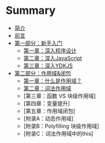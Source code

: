 # Summary

* [简介](README.md)
* [前言](preface.md)
* [第一部分：新手入门](part1/README.md)
    * [第一章：深入程序设计](part1/ch1.md)
    * [第二章：深入JavaScript](part1/ch2.md)
    * [第三章：深入YDKJS](part1/ch3.md)
* [第二部分：作用域&闭包](part2/README.md)
    * [第一章：什么是作用域？](part2/ch1.md)
    * [第二章：词法作用域](part2/ch2.md)
    * [第三章：函数 VS 块级作用域]
    * [第四章：变量提升]
    * [第五章：作用域闭包]
    * [附录A：动态作用域]
    * [附录B：Polyfilling 块级作用域]
    * [附录C：词法作用域中的this]

